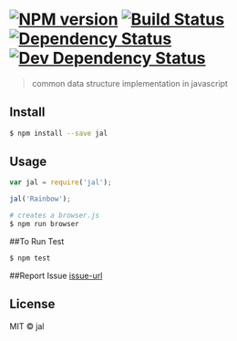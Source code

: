 #  [![NPM version][npm-image]][npm-url] [![Build Status][travis-image]][travis-url] [![Dependency Status][daviddm-url]][daviddm-image] [![Dev Dependency Status][daviddmdev-url]][daviddm-image]

> common data structure implementation in javascript


## Install

```sh
$ npm install --save jal
```


## Usage

```js
var jal = require('jal');

jal('Rainbow');
```

```sh
# creates a browser.js
$ npm run browser
```

##To Run Test
```sh
$ npm test
```


##Report Issue
[issue-url]


## License

MIT © jal

[issue-url]: https://github.com/yashprit/jal/issues
[npm-url]: https://npmjs.org/package/jal
[npm-image]: https://img.shields.io/npm/v/jal.svg
[travis-url]: https://travis-ci.org/yashprit/jal
[travis-image]: https://travis-ci.org/yashprit/jal.svg?branch=master
[daviddm-url]: https://david-dm.org/yashprit/jal.svg?theme=shields.io
[daviddmdev-url]: https://david-dm.org/yashprit/jal/dev-status.svg?theme=shields.io
[daviddm-image]: https://david-dm.org/yashprit/jal


